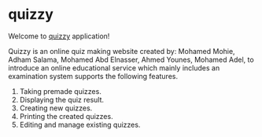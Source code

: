 # quizzy
Welcome to [quizzy](https://muhammadmohie.github.io/quizzy/index.html) application!  


Quizzy is an online quiz making website created by: Mohamed Mohie, Adham Salama, Mohamed Abd Elnasser, Ahmed Younes, Mohamed Adel, to introduce an online educational service which mainly includes an examination system supports the following features.

1. Taking premade quizzes.
2. Displaying the quiz result.
3. Creating new quizzes.
4. Printing the created quizzes.
5. Editing and manage existing quizzes.
